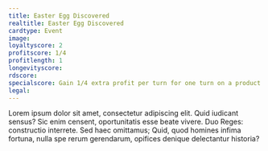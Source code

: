 ```yaml
---
title: Easter Egg Discovered
realtitle: Easter Egg Discovered
cardtype: Event
image: 
loyaltyscore: 2
profitscore: 1/4
profitlength: 1
longevityscore:
rdscore: 
specialscore: Gain 1/4 extra profit per turn for one turn on a product of your choice. Also gain two points of loyalty.
legal: 
---
```

Lorem ipsum dolor sit amet, consectetur adipiscing elit. Quid iudicant sensus? Sic enim censent, oportunitatis esse beate vivere. Duo Reges: constructio interrete. Sed haec omittamus; Quid, quod homines infima fortuna, nulla spe rerum gerendarum, opifices denique delectantur historia?

